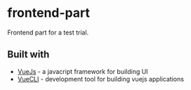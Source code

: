# frontend-part

Frontend part for a test trial.

## Built with

- [VueJs](https://vuejs.org/) - a javacript framework for building UI
- [VueCLI](https://cli.vuejs.org/) - development tool for building vuejs applications
